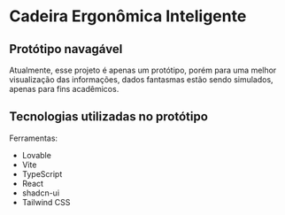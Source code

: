 # Cadeira Ergonômica Inteligente

## Protótipo navagável

Atualmente, esse projeto é apenas um protótipo, porém para uma melhor visualização das informações, dados fantasmas estão sendo simulados, apenas para fins acadêmicos.

## Tecnologias utilizadas no protótipo

Ferramentas:

- Lovable
- Vite
- TypeScript
- React
- shadcn-ui
- Tailwind CSS
